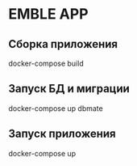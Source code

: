 # EMBLE APP

## Сборка приложения

docker-compose build

## Запуск БД и миграции

docker-compose up dbmate

## Запуск приложения

docker-compose up